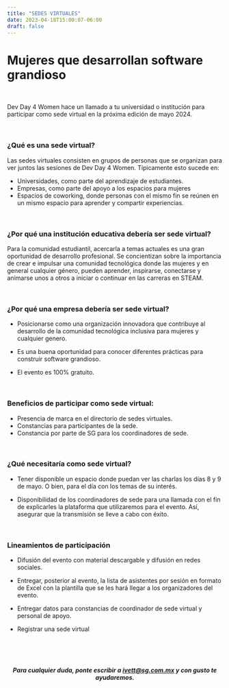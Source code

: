 ```yaml
---
title: "SEDES VIRTUALES"
date: 2023-04-18T15:00:07-06:00
draft: false
---
```


# Mujeres que desarrollan software grandioso

<br>

Dev Day 4 Women hace un llamado a tu universidad o institución para participar como sede virtual en la próxima edición de mayo 2024.

<br>

### ¿Qué es una sede virtual?

Las sedes virtuales consisten en grupos de personas que se organizan para ver juntos las sesiones de Dev Day 4 Women. Típicamente esto sucede en:

* Universidades, como parte del aprendizaje de estudiantes.
* Empresas, como parte del apoyo a los espacios para mujeres
* Espacios de coworking, donde personas con el mismo fin se reúnen en un mismo espacio para aprender y compartir experiencias.

<br>

### ¿Por qué una institución educativa debería ser sede virtual?

Para la comunidad estudiantil, acercarla a temas actuales es una gran oportunidad de desarrollo profesional.  Se concientizan sobre la importancia de crear e impulsar una comunidad tecnológica donde las mujeres y en general cualquier género, pueden aprender, inspirarse, conectarse y animarse unos a otros a iniciar o continuar en las carreras en STEAM.

<br>

### ¿Por qué una empresa debería ser sede virtual?

* Posicionarse como una organización innovadora que contribuye al desarrollo de la comunidad tecnológica inclusiva para mujeres y cualquier genero.

* Es una buena oportunidad para conocer diferentes prácticas para construir software grandioso.

* El evento es 100% gratuito.

<br>

### Beneficios de participar como sede virtual:

* Presencia de marca en el directorio de sedes virtuales.
* Constancias para participantes de la sede.
* Constancia por parte de SG para los coordinadores de sede.

<br>

### ¿Qué necesitaría como sede virtual?

* Tener disponible un espacio donde puedan ver las charlas los días 8 y 9 de mayo. O bien, para el día con los temas de su interés.

* Disponibilidad de los coordinadores de sede para una llamada con el fin de explicarles la plataforma que utilizaremos para el evento. Así, asegurar que la transmisión se lleve a cabo con éxito.

<br>

###  Lineamientos de participación
* Difusión del evento con material descargable y difusión en redes sociales.

* Entregar, posterior al evento, la lista de asistentes por sesión en formato de Excel con la plantilla que se les hará llegar a los organizadores del evento.

* Entregar datos para constancias de coordinador de sede virtual y personal de apoyo.

* Registrar una sede virtual

<center>
<a href="https://forms.gle/NC6nnf5PAyZHZAaa7" class="btn btn-hero1 btn-rounded" target="blank" style="color: white; text-decoration: none;">Quiero registrar una sede virtual</a><center>

<br>
<br>

***Para cualquier duda, ponte escribir a ivett@sg.com.mx y con gusto te ayudaremos.***

